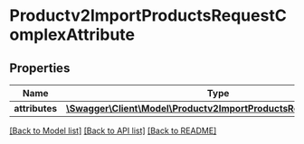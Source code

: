 # Productv2ImportProductsRequestComplexAttribute

## Properties
Name | Type | Description | Notes
------------ | ------------- | ------------- | -------------
**attributes** | [**\Swagger\Client\Model\Productv2ImportProductsRequestAttribute[]**](Productv2ImportProductsRequestAttribute.md) |  | [optional] 

[[Back to Model list]](../README.md#documentation-for-models) [[Back to API list]](../README.md#documentation-for-api-endpoints) [[Back to README]](../README.md)


